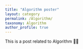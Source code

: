 ```yaml
---
title: "Algorithm poster"
layout: category
permalink: /Algorithm/
taxonomy: Algorithm
author_profile: true
---
```

This is a post related to Algorithm 👨‍💻